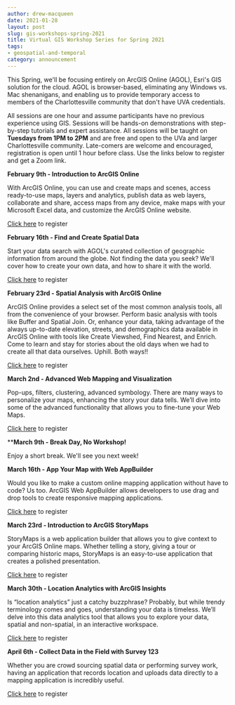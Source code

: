 ```yaml
---
author: drew-macqueen
date: 2021-01-28
layout: post
slug: gis-workshops-spring-2021
title: Virtual GIS Workshop Series for Spring 2021
tags:
- geospatial-and-temporal
category: announcement
---
```


This Spring, we'll be focusing entirely on ArcGIS Online (AGOL), Esri's GIS solution for the cloud. AGOL is browser-based, eliminating any Windows vs. Mac shenanigans, and enabling us to provide temporary access to members of the Charlottesville community that don't have UVA credentials. 

All sessions are one hour and assume participants have no previous experience using GIS. Sessions will be hands-on demonstrations with step-by-step tutorials and expert assistance. All sessions will be taught on **Tuesdays from 1PM to 2PM** and are free and open to the UVa and larger Charlottesville community. Late-comers are welcome and encouraged, registration is open until 1 hour before class. Use the links below to register and get a Zoom link. 

**February 9th - Introduction to ArcGIS Online**

With ArcGIS Online, you can use and create maps and scenes, access ready-to-use maps, layers and analytics, publish data as web layers, collaborate and share, access maps from any device, make maps with your Microsoft Excel data, and customize the ArcGIS Online website. 

[Click here](https://cal.lib.virginia.edu/calendar/events/Spring2021GISWorkshop1) to register 

**February 16th - Find and Create Spatial Data**

Start your data search with AGOL's curated collection of geographic information from around the globe. Not finding the data you seek? We'll cover how to create your own data, and how to share it with the world. 

[Click here](https://cal.lib.virginia.edu/calendar/events/Spring2021GISWorkshop2) to register 

**February 23rd - Spatial Analysis with ArcGIS Online**

ArcGIS Online provides a select set of the most common analysis tools, all from the convenience of your browser. Perform basic analysis with tools like Buffer and Spatial Join. Or, enhance your data, taking advantage of the always up-to-date elevation, streets, and demographics data available in ArcGIS Online with tools like Create Viewshed, Find Nearest, and Enrich. Come to learn and stay for stories about the old days when we had to create all that data ourselves. Uphill. Both ways!! 

[Click here](https://cal.lib.virginia.edu/calendar/events/Spring2021GISWorkshop3) to register 

**March 2nd - Advanced Web Mapping and Visualization**

Pop-ups, filters, clustering, advanced symbology. There are many ways to personalize your maps, enhancing the story your data tells. We’ll dive into some of the advanced functionality that allows you to fine-tune your Web Maps. 

[Click here](https://cal.lib.virginia.edu/calendar/events/Spring2021GISWorkshop4) to register 

****March 9th - Break Day, No Workshop!**

Enjoy a short break. We'll see you next week!

**March 16th - App Your Map with Web AppBuilder**

Would you like to make a custom online mapping application without have to code?  Us too.  ArcGIS Web AppBuilder allows developers to use drag and drop tools to create responsive mapping applications. 

[Click here](https://cal.lib.virginia.edu/calendar/events/Spring2021GISWorkshop5) to register 

**March 23rd - Introduction to ArcGIS StoryMaps**

StoryMaps is a web application builder that allows you to give context to your ArcGIS Online maps.  Whether telling a story, giving a tour or comparing historic maps, StoryMaps is an easy-to-use application that creates a polished presentation. 

[Click here](https://cal.lib.virginia.edu/calendar/events/Spring2021GISWorkshop6) to register 

**March 30th - Location Analytics with ArcGIS Insights**

Is “location analytics” just a catchy buzzphrase? Probably, but while trendy terminology comes and goes, understanding your data is timeless. We’ll delve into this data analytics tool that allows you to explore your data, spatial and non-spatial, in an interactive workspace. 

[Click here](https://cal.lib.virginia.edu/calendar/events/Spring2021GISWorkshop7) to register 

**April 6th - Collect Data in the Field with Survey 123**

Whether you are crowd sourcing spatial data or performing survey work, having an application that records location and uploads data directly to a mapping application is incredibly useful. 

[Click here](https://cal.lib.virginia.edu/calendar/events/Spring2021GISWorkshop8) to register 

